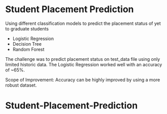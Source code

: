 # Student Placement Prediction
Using different classification models to predict the placement status of yet to graduate students
- Logistic Regression
- Decision Tree
- Random Forest

The challenge was to predict placement status on test_data file using only limited historic data.
The Logistic Regression worked well with an accuracy of ~65%.

Scope of Improvement: Accuracy can be highly improved by using a more robust dataset.
# Student-Placement-Prediction
